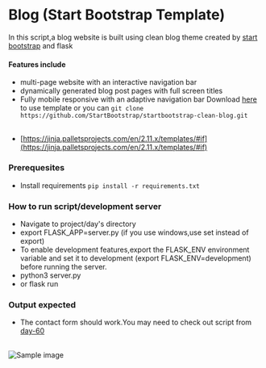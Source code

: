 # Blog (Start Bootstrap Template)

In this script,a blog website is built using clean blog theme created by [start bootstrap](https://startbootstrap.com/) and flask
#### Features include
- multi-page website with an interactive navigation bar
- dynamically generated blog post pages with full screen titles
- Fully mobile responsive with an adaptive navigation bar 
Download [here](https://startbootstrap.com/theme/clean-blog) to use template or you can `git clone https://github.com/StartBootstrap/startbootstrap-clean-blog.git`
##
- [https://jinja.palletsprojects.com/en/2.11.x/templates/#if](https://jinja.palletsprojects.com/en/2.11.x/templates/#if)

### Prerequesites
- Install requirements `pip install -r requirements.txt`

### How to run script/development server
- Navigate to project/day's directory
- export FLASK_APP=server.py (if you use windows,use set instead of export)
- To enable development features,export the FLASK_ENV environment variable and set it to development (export FLASK_ENV=development) before running the server.
- python3 server.py
- or flask run

### Output expected

- The contact form should work.You may need to check out script from [day-60](https://github.com/ima-eky/100-days-of-code-course/tree/main/day-60)

<br>
<img src="https://github.com/ima-eky/100-days-of-code-course/blob/main/img/blog.png" title="Sample image" />
